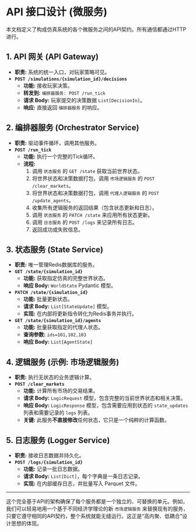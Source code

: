 # **API 接口设计 (微服务)**

本文档定义了构成仿真系统的各个微服务之间的API契约。所有通信都通过HTTP进行。

## **1. API 网关 (API Gateway)**

*   **职责:** 系统的统一入口，对玩家策略可见。
*   **`POST /simulations/{simulation_id}/decisions`**
    *   **功能:** 接收玩家决策。
    *   **转发到:** `编排器服务: POST /run_tick`
    *   **请求 Body:** 玩家提交的决策数据 `List[DecisionIn]`。
    *   **响应:** 直接返回 `编排器服务` 的响应。

## **2. 编排器服务 (Orchestrator Service)**

*   **职责:** 驱动事件循环，调用其他服务。
*   **`POST /run_tick`**
    *   **功能:** 执行一个完整的Tick循环。
    *   **流程:**
        1.  调用 `状态服务` 的 `GET /state` 获取当前世界状态。
        2.  将世界状态和决策数据打包，调用 `市场逻辑服务` 的 `POST /clear_markets`。
        3.  将世界状态和决策数据打包，调用 `代理人逻辑服务` 的 `POST /update_agents`。
        4.  收集所有逻辑服务的返回结果（包含状态更新和日志）。
        5.  调用 `状态服务` 的 `PATCH /state` 来应用所有状态更新。
        6.  调用 `日志服务` 的 `POST /logs` 来记录所有日志。
        7.  返回成功或失败信息。

## **3. 状态服务 (State Service)**

*   **职责:** 唯一管理Redis数据库的服务。
*   **`GET /state/{simulation_id}`**
    *   **功能:** 获取指定仿真的完整世界状态。
    *   **响应 Body:** `WorldState` Pydantic 模型。
*   **`PATCH /state/{simulation_id}`**
    *   **功能:** 批量更新状态。
    *   **请求 Body:** `List[StateUpdate]` 模型。
    *   **实现:** 在内部将更新指令转化为Redis事务并执行。
*   **`GET /state/{simulation_id}/agents`**
    *   **功能:** 批量获取指定的代理人状态。
    *   **查询参数:** `ids=101,102,103`
    *   **响应 Body:** `List[AgentState]`

## **4. 逻辑服务 (示例: 市场逻辑服务)**

*   **职责:** 执行无状态的业务逻辑计算。
*   **`POST /clear_markets`**
    *   **功能:** 计算所有市场的交易结果。
    *   **请求 Body:** `LogicRequest` 模型，包含完整的当前世界状态和相关决策。
    *   **响应 Body:** `LogicResponse` 模型，包含需要应用到状态的 `state_updates` 列表和需要记录的 `logs` 列表。
    *   **关键:** 此服务**不直接修改**任何状态，它只是一个纯粹的计算函数。

## **5. 日志服务 (Logger Service)**

*   **职责:** 接收日志数据并持久化。
*   **`POST /logs/{simulation_id}`**
    *   **功能:** 记录一批日志数据。
    *   **请求 Body:** `List[Dict]`，每个字典是一条日志记录。
    *   **实现:** 在内部缓存日志，并批量写入 Parquet 文件。

---

这个完全基于API的架构确保了每个服务都是一个独立的、可替换的单元。例如，我们可以轻易地用一个基于不同经济学理论的新 `市场逻辑服务` 来替换现有的服务，只要它遵守相同的API契约，整个系统就能无缝运行。这正是“高内聚、低耦合”设计思想的体现。